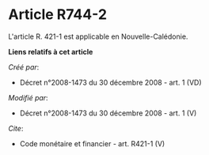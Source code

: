 # Article R744-2

L'article R. 421-1 est applicable en Nouvelle-Calédonie.

**Liens relatifs à cet article**

_Créé par_:

  - Décret n°2008-1473 du 30 décembre 2008 - art. 1 (VD)

_Modifié par_:

  - Décret n°2008-1473 du 30 décembre 2008 - art. 1 (V)

_Cite_:

  - Code monétaire et financier - art. R421-1 (V)
